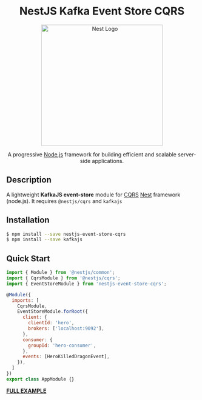 <h1 align="center">
NestJS Kafka Event Store CQRS
</h1>
<p align="center">
  <a href="http://nestjs.com/" target="blank"><img src="https://nestjs.com/img/logo_text.svg" width="320" alt="Nest Logo" /></a>
</p>

[travis-image]: https://api.travis-ci.org/nestjs/nest.svg?branch=master
[travis-url]: https://travis-ci.org/nestjs/nest
[linux-image]: https://img.shields.io/travis/nestjs/nest/master.svg?label=linux
[linux-url]: https://travis-ci.org/nestjs/nest

  <p align="center">A progressive <a href="http://nodejs.org" target="blank">Node.js</a> framework for building efficient and scalable server-side applications.</p>
    
## Description

A lightweight **KafkaJS event-store** module for [CQRS](https://github.com/nestjs/cqrs) [Nest](https://github.com/kamilmysliwiec/nest) framework (node.js). It requires `@nestjs/cqrs` and `kafkajs`

## Installation

```bash
$ npm install --save nestjs-event-store-cqrs
$ npm install --save kafkajs
```

## Quick Start

```js
import { Module } from '@nestjs/common';
import { CqrsModule } from '@nestjs/cqrs';
import { EventStoreModule } from 'nestjs-event-store-cqrs';

@Module({
  imports: [
    CqrsModule,
    EventStoreModule.forRoot({
      client: {
        clientId: 'hero',
        brokers: ['localhost:9092'],
      },
      consumer: {
        groupId: 'hero-consumer',
      },
      events: [HeroKilledDragonEvent],
    }),
  ]
})
export class AppModule {}
```

[**FULL EXAMPLE**](https://github.com/woodroow/nestjs-event-store-cqrs-example)
